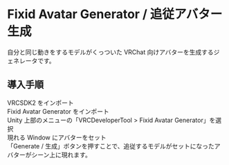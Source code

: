 # Fixid Avatar Generator / 追従アバター生成
自分と同じ動きをするモデルがくっついた VRChat 向けアバターを生成するジェネレータです。

## 導入手順
VRCSDK2 をインポート  
Fixid Avatar Generator をインポート  
Unity 上部のメニューの「VRCDeveloperTool > Fixid Avatar Generator」を選択  
現れる Window にアバターをセット  
「Generate / 生成」ボタンを押すことで、追従するモデルがセットになったアバターがシーン上に現れます。